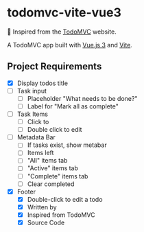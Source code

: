 # todomvc-vite-vue3

🎩 Inspired from the [TodoMVC](http://todomvc.com/) website.

A TodoMVC app built with [Vue.js 3](https://v3.vuejs.org) and [Vite](https://github.com/vitejs/vite).

## Project Requirements

- [x] Display todos title
- [ ] Task input
  - [ ] Placeholder "What needs to be done?"
  - [ ] Label for "Mark all as complete"
- [ ] Task Items
  - [ ] Click to
  - [ ] Double click to edit
- [ ] Metadata Bar
  - [ ] If tasks exist, show metabar
  - [ ] Items left
  - [ ] "All" items tab
  - [ ] "Active" items tab
  - [ ] "Complete" items tab
  - [ ] Clear completed
- [x] Footer
  - [x] Double-click to edit a todo
  - [x] Written by
  - [x] Inspired from TodoMVC
  - [x] Source Code
